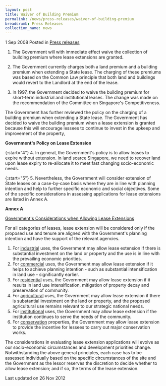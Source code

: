 ```yaml
---
layout: post
title: Waiver of Building Premium
permalink: /news/press-releases/waiver-of-building-premium
breadcrumb: Press Releases
collection_name: news
---
```




1 Sep 2008 Posted in [Press releases](/news/press-releases)

1. The Government will with immediate effect waive the collection of building premium where lease extensions are granted.

2. The Government currently charges both a land premium and a building premium when extending a State lease. The charging of these premiums was based on the Common Law principle that both land and buildings would revert to the Landlord at the end of the lease.

3. In 1997, the Government decided to waive the building premium for short-term industrial and institutional leases. The change was made on the recommendation of the Committee on Singapore's Competitiveness.

The Government has further reviewed the policy on the charging of a building premium when extending a State lease. The Government has decided to waive the building premium when a lease extension is granted because this will encourage lessees to continue to invest in the upkeep and improvement of the property,

**Government's Policy on Lease Extension** 

{:start="4"}
4. In general, the Government's policy is to allow leases to expire without extension. In land scarce Singapore, we need to recover land upon lease expiry to re-allocate it to meet fast changing socio-economic needs.

{:start="5"}
5. Nevertheless, the Government will consider extension of State leases on a case-by-case basis where they are in line with planning intention and help to further specific economic and social objectives. Some of the specific considerations in assessing applications for lease extensions are listed in Annex A.



**Annex A** 


<u>Government's Considerations when Allowing Lease Extensions </u>

For all categories of leases, lease extension will be considered only if the proposed use and tenure are aligned with the Government's planning intention and have the support of the relevant agencies.

<ol>

<li>For <u>industrial</u> uses, the Government may allow lease extension if there is substantial investment on the land or property and the use is in line with the prevailing economic priorities.</li>

<li>For <u>commercial</u> uses, the Government may allow lease extension if it helps to achieve planning intention - such as substantial intensification in land use - significantly earlier.</li>

<li>For <u>residential</u> uses, the Government may allow lease extension if it results in land use intensification, mitigation of property decay and preservation of community. </li>

<li> For <u>agricultural</u> uses, the Government may allow lease extension if there is substantial investment on the land or property, and the proposed agricultural use remains relevant to our strategic national needs. </li>

<li> For <u>institutional</u> uses, the Government may allow lease extension if the institution continues to serve the needs of the community. </li>

<li>For <u>conservation</u> properties, the Government may allow lease extension to provide the incentive for lessees to carry out major conservation works.</li>

</ol>


The considerations in evaluating lease extension applications will evolve as our socio-economic circumstances and development priorities change. Notwithstanding the above general principles, each case has to be assessed individually based on the specific circumstances of the site and the Government as the lessor reserves the discretion to decide whether to allow lease extension; and if so, the terms of the lease extension.



<p class="right-side-updated">Last updated on 26 Nov 2012</p>


